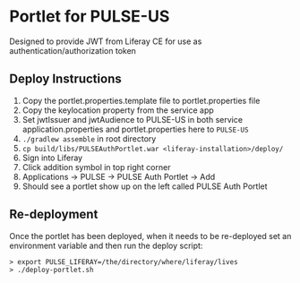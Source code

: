 # Portlet for PULSE-US

Designed to provide JWT from Liferay CE for use as authentication/authorization token

## Deploy Instructions

1. Copy the portlet.properties.template file to portlet.properties file
1. Copy the keylocation property from the service app
1. Set jwtIssuer and jwtAudience to PULSE-US in both service application.properties and portlet.properties here
to `PULSE-US`
1. `./gradlew assemble` in root directory
1. `cp build/libs/PULSEAuthPortlet.war <liferay-installation>/deploy/`
1. Sign into Liferay
1. Click addition symbol in top right corner
1. Applications -> PULSE -> PULSE Auth Portlet -> Add
1. Should see a portlet show up on the left called PULSE Auth Portlet

## Re-deployment

Once the portlet has been deployed, when it needs to be re-deployed set an environment variable and then run the deploy script:

```
> export PULSE_LIFERAY=/the/directory/where/liferay/lives
> ./deploy-portlet.sh
```
